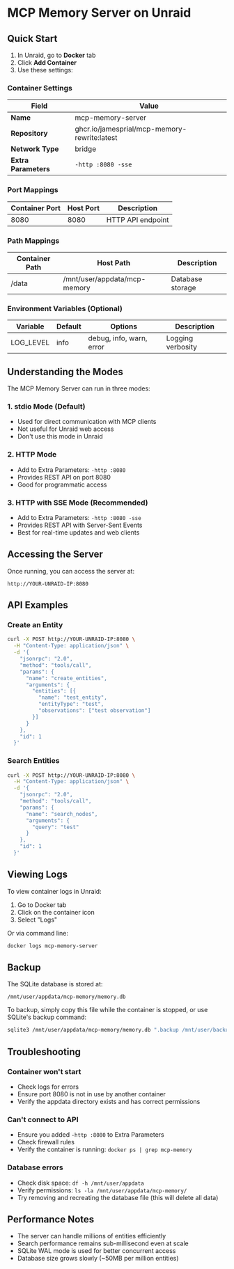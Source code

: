 # MCP Memory Server on Unraid

## Quick Start

1. In Unraid, go to **Docker** tab
2. Click **Add Container**
3. Use these settings:

### Container Settings

| Field | Value |
|-------|-------|
| **Name** | mcp-memory-server |
| **Repository** | ghcr.io/jamesprial/mcp-memory-rewrite:latest |
| **Network Type** | bridge |
| **Extra Parameters** | `-http :8080 -sse` |

### Port Mappings

| Container Port | Host Port | Description |
|----------------|-----------|-------------|
| 8080 | 8080 | HTTP API endpoint |

### Path Mappings

| Container Path | Host Path | Description |
|----------------|-----------|-------------|
| /data | /mnt/user/appdata/mcp-memory | Database storage |

### Environment Variables (Optional)

| Variable | Default | Options | Description |
|----------|---------|---------|-------------|
| LOG_LEVEL | info | debug, info, warn, error | Logging verbosity |

## Understanding the Modes

The MCP Memory Server can run in three modes:

### 1. **stdio Mode** (Default)
- Used for direct communication with MCP clients
- Not useful for Unraid web access
- Don't use this mode in Unraid

### 2. **HTTP Mode** 
- Add to Extra Parameters: `-http :8080`
- Provides REST API on port 8080
- Good for programmatic access

### 3. **HTTP with SSE Mode** (Recommended)
- Add to Extra Parameters: `-http :8080 -sse`
- Provides REST API with Server-Sent Events
- Best for real-time updates and web clients

## Accessing the Server

Once running, you can access the server at:
```
http://YOUR-UNRAID-IP:8080
```

## API Examples

### Create an Entity
```bash
curl -X POST http://YOUR-UNRAID-IP:8080 \
  -H "Content-Type: application/json" \
  -d '{
    "jsonrpc": "2.0",
    "method": "tools/call",
    "params": {
      "name": "create_entities",
      "arguments": {
        "entities": [{
          "name": "test_entity",
          "entityType": "test",
          "observations": ["test observation"]
        }]
      }
    },
    "id": 1
  }'
```

### Search Entities
```bash
curl -X POST http://YOUR-UNRAID-IP:8080 \
  -H "Content-Type: application/json" \
  -d '{
    "jsonrpc": "2.0",
    "method": "tools/call",
    "params": {
      "name": "search_nodes",
      "arguments": {
        "query": "test"
      }
    },
    "id": 1
  }'
```

## Viewing Logs

To view container logs in Unraid:
1. Go to Docker tab
2. Click on the container icon
3. Select "Logs"

Or via command line:
```bash
docker logs mcp-memory-server
```

## Backup

The SQLite database is stored at:
```
/mnt/user/appdata/mcp-memory/memory.db
```

To backup, simply copy this file while the container is stopped, or use SQLite's backup command:
```bash
sqlite3 /mnt/user/appdata/mcp-memory/memory.db ".backup /mnt/user/backups/memory_backup.db"
```

## Troubleshooting

### Container won't start
- Check logs for errors
- Ensure port 8080 is not in use by another container
- Verify the appdata directory exists and has correct permissions

### Can't connect to API
- Ensure you added `-http :8080` to Extra Parameters
- Check firewall rules
- Verify the container is running: `docker ps | grep mcp-memory`

### Database errors
- Check disk space: `df -h /mnt/user/appdata`
- Verify permissions: `ls -la /mnt/user/appdata/mcp-memory/`
- Try removing and recreating the database file (this will delete all data)

## Performance Notes

- The server can handle millions of entities efficiently
- Search performance remains sub-millisecond even at scale
- SQLite WAL mode is used for better concurrent access
- Database size grows slowly (~50MB per million entities)
